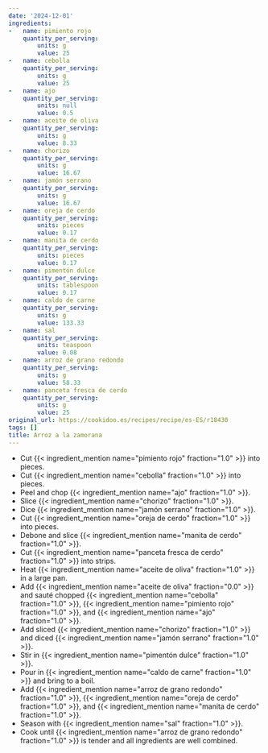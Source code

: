 ```yaml
---
date: '2024-12-01'
ingredients:
-   name: pimiento rojo
    quantity_per_serving:
        units: g
        value: 25
-   name: cebolla
    quantity_per_serving:
        units: g
        value: 25
-   name: ajo
    quantity_per_serving:
        units: null
        value: 0.5
-   name: aceite de oliva
    quantity_per_serving:
        units: g
        value: 8.33
-   name: chorizo
    quantity_per_serving:
        units: g
        value: 16.67
-   name: jamón serrano
    quantity_per_serving:
        units: g
        value: 16.67
-   name: oreja de cerdo
    quantity_per_serving:
        units: pieces
        value: 0.17
-   name: manita de cerdo
    quantity_per_serving:
        units: pieces
        value: 0.17
-   name: pimentón dulce
    quantity_per_serving:
        units: tablespoon
        value: 0.17
-   name: caldo de carne
    quantity_per_serving:
        units: g
        value: 133.33
-   name: sal
    quantity_per_serving:
        units: teaspoon
        value: 0.08
-   name: arroz de grano redondo
    quantity_per_serving:
        units: g
        value: 58.33
-   name: panceta fresca de cerdo
    quantity_per_serving:
        units: g
        value: 25
original_url: https://cookidoo.es/recipes/recipe/es-ES/r18430
tags: []
title: Arroz a la zamorana
---
```


- Cut {{< ingredient_mention name="pimiento rojo" fraction="1.0" >}} into pieces.
- Cut {{< ingredient_mention name="cebolla" fraction="1.0" >}} into pieces.
- Peel and chop {{< ingredient_mention name="ajo" fraction="1.0" >}}.
- Slice {{< ingredient_mention name="chorizo" fraction="1.0" >}}.
- Dice {{< ingredient_mention name="jamón serrano" fraction="1.0" >}}.
- Cut {{< ingredient_mention name="oreja de cerdo" fraction="1.0" >}} into pieces.
- Debone and slice {{< ingredient_mention name="manita de cerdo" fraction="1.0" >}}.
- Cut {{< ingredient_mention name="panceta fresca de cerdo" fraction="1.0" >}} into strips.
- Heat {{< ingredient_mention name="aceite de oliva" fraction="1.0" >}} in a large pan.
- Add {{< ingredient_mention name="aceite de oliva" fraction="0.0" >}} and sauté chopped {{< ingredient_mention name="cebolla" fraction="1.0" >}}, {{< ingredient_mention name="pimiento rojo" fraction="1.0" >}}, and {{< ingredient_mention name="ajo" fraction="1.0" >}}.
- Add sliced {{< ingredient_mention name="chorizo" fraction="1.0" >}} and diced {{< ingredient_mention name="jamón serrano" fraction="1.0" >}}.
- Stir in {{< ingredient_mention name="pimentón dulce" fraction="1.0" >}}.
- Pour in {{< ingredient_mention name="caldo de carne" fraction="1.0" >}} and bring to a boil.
- Add {{< ingredient_mention name="arroz de grano redondo" fraction="1.0" >}}, {{< ingredient_mention name="oreja de cerdo" fraction="1.0" >}}, and {{< ingredient_mention name="manita de cerdo" fraction="1.0" >}}.
- Season with {{< ingredient_mention name="sal" fraction="1.0" >}}.
- Cook until {{< ingredient_mention name="arroz de grano redondo" fraction="1.0" >}} is tender and all ingredients are well combined.